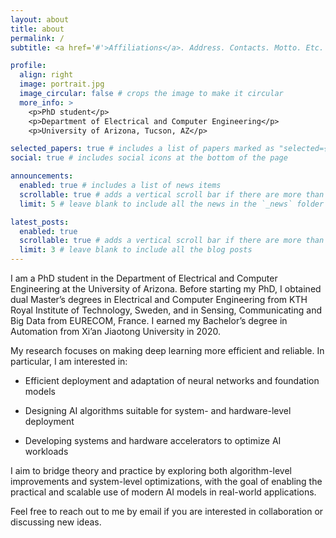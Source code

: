 ```yaml
---
layout: about
title: about
permalink: /
subtitle: <a href='#'>Affiliations</a>. Address. Contacts. Motto. Etc.

profile:
  align: right
  image: portrait.jpg
  image_circular: false # crops the image to make it circular
  more_info: >
    <p>PhD student</p>
    <p>Department of Electrical and Computer Engineering</p>
    <p>University of Arizona, Tucson, AZ</p>

selected_papers: true # includes a list of papers marked as "selected={true}"
social: true # includes social icons at the bottom of the page

announcements:
  enabled: true # includes a list of news items
  scrollable: true # adds a vertical scroll bar if there are more than 3 news items
  limit: 5 # leave blank to include all the news in the `_news` folder

latest_posts:
  enabled: true
  scrollable: true # adds a vertical scroll bar if there are more than 3 new posts items
  limit: 3 # leave blank to include all the blog posts
---
```


I am a PhD student in the Department of Electrical and Computer Engineering at the University of Arizona. Before starting my PhD, I obtained dual Master’s degrees in Electrical and Computer Engineering from KTH Royal Institute of Technology, Sweden, and in Sensing, Communicating and Big Data from EURECOM, France. I earned my Bachelor’s degree in Automation from Xi’an Jiaotong University in 2020.

My research focuses on making deep learning more efficient and reliable. In particular, I am interested in:

- Efficient deployment and adaptation of neural networks and foundation models

- Designing AI algorithms suitable for system- and hardware-level deployment

- Developing systems and hardware accelerators to optimize AI workloads

I aim to bridge theory and practice by exploring both algorithm-level improvements and system-level optimizations, with the goal of enabling the practical and scalable use of modern AI models in real-world applications.

Feel free to reach out to me by email if you are interested in collaboration or discussing new ideas.